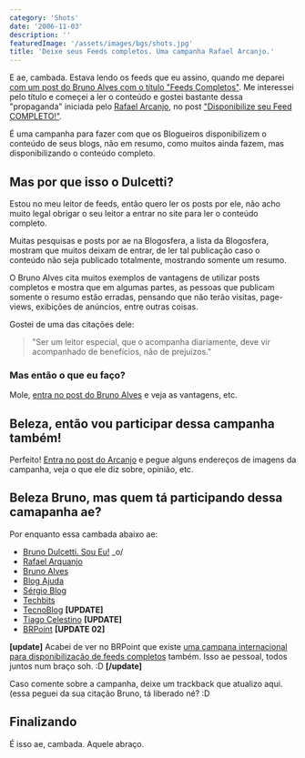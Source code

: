 ```yaml
---
category: 'Shots'
date: '2006-11-03'
description: ''
featuredImage: '/assets/images/bgs/shots.jpg'
title: 'Deixe seus Feeds completos. Uma campanha Rafael Arcanjo.'
---
```


E ae, cambada. Estava lendo os feeds que eu assino, quando me deparei [com um post do Bruno Alves com o título "Feeds Completos"](http://www.brunoalves.eti.br/arquivo/2006/11/03/feeds-completos.html). Me interessei pelo título e começei a ler o conteúdo e gostei bastante dessa "propaganda" iniciada pelo [Rafael Arcanjo](http://www.arcanjo.org/), no post ["Disponibilize seu Feed COMPLETO!"](http://www.arcanjo.org/blog/?p=70).

É uma campanha para fazer com que os Blogueiros disponibilizem o conteúdo de seus blogs, não em resumo, como muitos ainda fazem, mas disponibilizando o conteúdo completo.

## Mas por que isso o Dulcetti?

Estou no meu leitor de feeds, então quero ler os posts por ele, não acho muito legal obrigar o seu leitor a entrar no site para ler o conteúdo completo.

Muitas pesquisas e posts por ae na Blogosfera, a lista da Blogosfera, mostram que muitos deixam de entrar, de ler tal publicação caso o conteúdo não seja publicado totalmente, mostrando somente um resumo.

O Bruno Alves cita muitos exemplos de vantagens de utilizar posts completos e mostra que em algumas partes, as pessoas que publicam somente o resumo estão erradas, pensando que não terão visitas, page-views, exibições de anúncios, entre outras coisas.

Gostei de uma das citações dele:

> "Ser um leitor especial, que o acompanha diariamente, deve vir acompanhado de benefícios, não de prejuízos."

### Mas então o que eu faço?

Mole, [entra no post do Bruno Alves](http://www.brunoalves.eti.br/arquivo/2006/11/03/feeds-completos.html) e veja as vantagens, etc.

## Beleza, então vou participar dessa campanha também!

Perfeito! [Entra no post do Arcanjo](http://www.arcanjo.org/blog/?p=70) e pegue alguns endereços de imagens da campanha, veja o que ele diz sobre, opinião, etc.

## Beleza Bruno, mas quem tá participando dessa camapanha ae?

Por enquanto essa cambada abaixo ae:

- [Bruno Dulcetti. Sou Eu!](/deixe-seus-feeds-completos-uma-campanha-rafael-arcanjo) \_o/
- [Rafael Arquanjo](http://www.arcanjo.org/blog/?p=70)
- [Bruno Alves](http://www.brunoalves.eti.br/)
- [Blog Ajuda](http://www.blogajuda.com.br/2006/11/03/ofereca-seu-feed-completo/)
- [Sérgio Blog](http://sergioflima.pro.br/blog/blogs/index.php?blog=1&title=disponibilize_seu_feed_completo&more=1&c=1&tb=1&pb=1)
- [Techbits](http://www.techbits.com.br/)
- [TecnoBlog](http://tecnoblog.net/archives/campanha-feeds-completos.php) **\[UPDATE\]**
- [Tiago Celestino](http://tcelestino.blogspot.com/) **\[UPDATE\]**
- [BRPoint](http://www.brpoint.net/arquivo/2006/11/03/feeds-completos.html) **\[UPDATE 02\]**

**\[update\]** Acabei de ver no BRPoint que existe [uma campana internacional para disponibilização de feeds completos](http://www.fullfeeds.com/) também. Isso ae pessoal, todos juntos num braço soh. :D **\[/update\]**

Caso comente sobre a campanha, deixe um trackback que atualizo aqui. (essa peguei da sua citação Bruno, tá liberado né? :D

## Finalizando

É isso ae, cambada. Aquele abraço.
